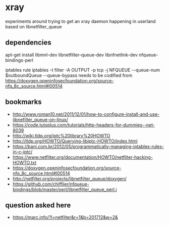 # xray

experiments around trying to get an xray daemon happening in userland based on libnetfilter_queue

## dependencies
apt-get install libmnl-dev libnetfilter-queue-dev libnfnetlink-dev nfqueue-bindings-perl

iptables rule 
iptables -t filter -A OUTPUT -p tcp -j NFQUEUE --queue-num $outboundQueue --queue-bypass
needs to be codified from
https://doxygen.openinfosecfoundation.org/source-nfq_8c_source.html#l00514

## bookmarks
  * http://www.roman10.net/2011/12/01/how-to-configure-install-and-use-libnefilter_queue-on-linux/
  * https://code.tutsplus.com/tutorials/http-headers-for-dummies--net-8039
  * http://wiki.tldp.org/iptc%20library%20HOWTO
  * http://tldp.org/HOWTO/Querying-libiptc-HOWTO/index.html
  * https://bani.com.br/2012/05/programmatically-managing-iptables-rules-in-c-iptc/
  * https://www.netfilter.org/documentation/HOWTO/netfilter-hacking-HOWTO.txt
  * https://doxygen.openinfosecfoundation.org/source-nfq_8c_source.html#l00514
  * http://netfilter.org/projects/libnetfilter_queue/doxygen/
  * https://github.com/chifflier/nfqueue-bindings/blob/master/perl/libnetfilter_queue_perl.i

## question asked here 
  * https://marc.info/?l=netfilter&r=1&b=201712&w=2&

 
